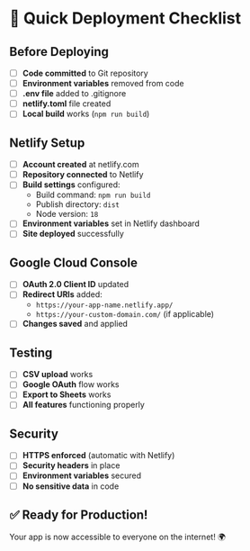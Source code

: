 # 🚀 Quick Deployment Checklist

## Before Deploying

- [ ] **Code committed** to Git repository
- [ ] **Environment variables** removed from code
- [ ] **.env file** added to .gitignore
- [ ] **netlify.toml** file created
- [ ] **Local build** works (`npm run build`)

## Netlify Setup

- [ ] **Account created** at netlify.com
- [ ] **Repository connected** to Netlify
- [ ] **Build settings** configured:
  - Build command: `npm run build`
  - Publish directory: `dist`
  - Node version: `18`
- [ ] **Environment variables** set in Netlify dashboard
- [ ] **Site deployed** successfully

## Google Cloud Console

- [ ] **OAuth 2.0 Client ID** updated
- [ ] **Redirect URIs** added:
  - `https://your-app-name.netlify.app/`
  - `https://your-custom-domain.com/` (if applicable)
- [ ] **Changes saved** and applied

## Testing

- [ ] **CSV upload** works
- [ ] **Google OAuth** flow works
- [ ] **Export to Sheets** works
- [ ] **All features** functioning properly

## Security

- [ ] **HTTPS enforced** (automatic with Netlify)
- [ ] **Security headers** in place
- [ ] **Environment variables** secured
- [ ] **No sensitive data** in code

## ✅ Ready for Production!

Your app is now accessible to everyone on the internet! 🌍 